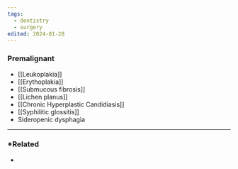 ```yaml
---
tags:
  - dentistry
  - surgery
edited: 2024-01-28
---
```

### Premalignant
- [[Leukoplakia]]
- [[Erythoplakia]]
- [[Submucous fibrosis]] 
- [[Lichen planus]]
- [[Chronic Hyperplastic Candidiasis]]
- [[Syphilitic glossitis]]
- Sideropenic dysphagia 

---
### *Related
- 